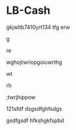 # LB-Cash
gkjwltb7410yrt134
tfg
erw

g

re

wghojtwriopgoiuwrthg

wt

rh

;twrjhippow

121sfdf
dsgsdfghfsdgs

gsdfgsdf
hfkshgkfspbd
